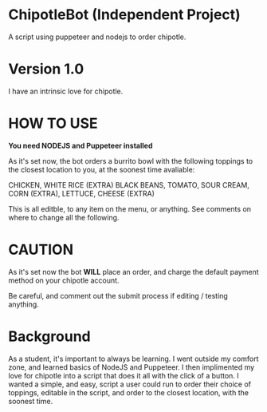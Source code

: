 # ChipotleBot (Independent Project) 
A script using puppeteer and nodejs to order chipotle.

# Version 1.0  
I have an intrinsic love for chipotle. 


# HOW TO USE

**You need NODEJS and Puppeteer installed**

As it's set now, the bot orders a burrito bowl with the following toppings to the closest location to you, at the soonest time avaliable: 

CHICKEN, WHITE RICE (EXTRA) BLACK BEANS, TOMATO, SOUR CREAM, CORN (EXTRA), LETTUCE, CHEESE (EXTRA)

This is all editble, to any item on the menu, or anything. See comments on where to change all the following. 

# CAUTION
As it's set now the bot **WILL** place an order, and charge the default payment method on your chipotle account. 

Be careful, and comment out the submit process if editing / testing anything. 


# Background
As a student, it's important to always be learning. I went outside my comfort zone, and learned basics of NodeJS and Puppeteer. I then implimented my love for chipotle into a script that does it all with the click of a button. I wanted a simple, and easy, script a user could run to order their choice of toppings, editable in the script, and order to the closest location, with the soonest time.



